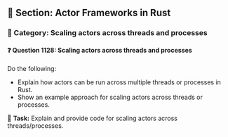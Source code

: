 ## 📘 Section: Actor Frameworks in Rust
### 🔹 Category: Scaling actors across threads and processes
#### ❓ Question 1128: Scaling actors across threads and processes

Do the following:

- Explain how actors can be run across multiple threads or processes in Rust.
- Show an example approach for scaling actors across threads or processes.

🔧 **Task:** Explain and provide code for scaling actors across threads/processes.

